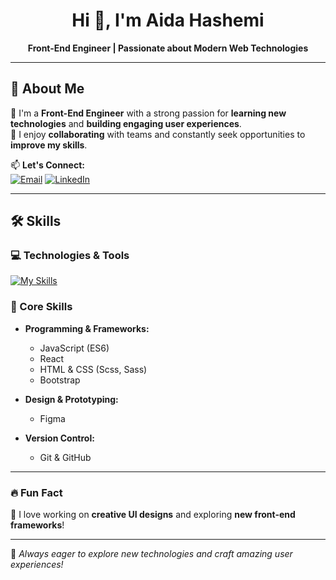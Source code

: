 <h1 align="center">Hi 👋, I'm Aida Hashemi</h1>

<p align="center">
  <strong>Front-End Engineer | Passionate about Modern Web Technologies</strong>
</p>

---

## 🚀 About Me  
🌱 I'm a **Front-End Engineer** with a strong passion for **learning new technologies** and **building engaging user experiences**.  
🤝 I enjoy **collaborating** with teams and constantly seek opportunities to **improve my skills**.

📫 **Let's Connect:**  
[![Email](https://img.shields.io/badge/Email-aidahashemiam@gmail.com-red?style=flat-square&logo=gmail&logoColor=white)](mailto:aidahashemiam@gmail.com)
[![LinkedIn](https://img.shields.io/badge/LinkedIn-Connect-blue?style=flat-square&logo=linkedin)](https://www.linkedin.com/in/aida-hashemi-a06390297)  

---

## 🛠 Skills  
### 💻 Technologies & Tools  
[![My Skills](https://skillicons.dev/icons?i=html,css,bootstrap,sass,js,react,git,github,figma)](https://AidaHashemi.github.io/cv/)

### 🔹 Core Skills  
- **Programming & Frameworks:**  
  - JavaScript (ES6)  
  - React  
  - HTML & CSS (Scss, Sass)  
  - Bootstrap  

- **Design & Prototyping:**  
  - Figma  

- **Version Control:**  
  - Git & GitHub  

---

### 🔥 Fun Fact  
🎨 I love working on **creative UI designs** and exploring **new front-end frameworks**!  

---

🚀 *Always eager to explore new technologies and craft amazing user experiences!*  



<!--
**AidaHashemi/AidaHashemi** is a ✨ _special_ ✨ repository because its `README.md` (this file) appears on your GitHub profile.

Here are some ideas to get you started:

- 🔭 I’m currently working on ...
- 👯 I’m looking to collaborate on ...
- 🤔 I’m looking for help with ...
- 💬 Ask me about ...
- 📫 How to reach me: ...
- 😄 Pronouns: ...
- ⚡ Fun fact: ...
-->

